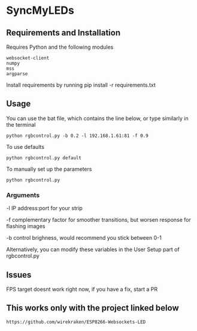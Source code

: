 # SyncMyLEDs

## Requirements and Installation
Requires Python and the following modules

    websocket-client   
    numpy
    mss
    argparse

Install requirements by running pip install -r requirements.txt

## Usage
You can use the bat file, which contains the line below, or type similarly in the terminal

    python rgbcontrol.py -b 0.2 -l 192.168.1.61:81 -f 0.9
    
To use defaults
    
    python rgbcontrol.py default

To manually set up the parameters
    
    python rgbcontrol.py

### Arguments
-l IP address:port for your strip

-f complementary factor for smoother transitions, but worsen response for flashing images

-b control brighness, would recommend you stick between 0-1

Alternatively, you can modify these variables in the User Setup part of rgbcontrol.py

## Issues
FPS target doesnt work right now, if you have a fix, start a PR

## This works only with the project linked below
    https://github.com/wirekraken/ESP8266-Websockets-LED
